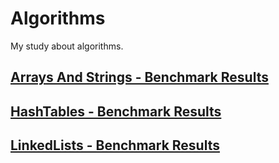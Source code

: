 # Algorithms

My study about algorithms.

## [Arrays And Strings - Benchmark Results](BenchMarkResults_For_ArraysAndStrings.md)

## [HashTables - Benchmark Results](BenchMarkResults_For_HashTables.md)

## [LinkedLists - Benchmark Results](BenchMarkResults_For_LinkedLists.md)